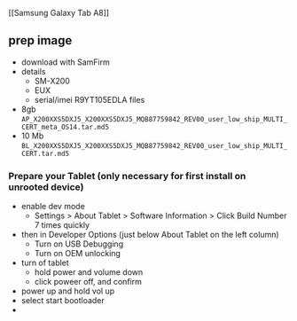 [[Samsung Galaxy Tab A8]]


## prep image
- download with SamFirm
- details
	- SM-X200
	- EUX
	- serial/imei R9YT105EDLA
files
- 8gb `AP_X200XXS5DXJ5_X200XXS5DXJ5_MQB87759842_REV00_user_low_ship_MULTI_CERT_meta_OS14.tar.md5`
- 10 Mb `BL_X200XXS5DXJ5_X200XXS5DXJ5_MQB87759842_REV00_user_low_ship_MULTI_CERT.tar.md5`



### Prepare your Tablet (only necessary for first install on unrooted device)​
- enable dev mode
	- Settings > About Tablet > Software Information > Click Build Number 7 times quickly
- then in Developer Options (just below About Tablet on the left column)
	- Turn on USB Debugging
	- Turn on OEM unlocking
- turn of tablet
	- hold power and volume down 
	- click poweer off, and confirm
- power up and hold vol up
- select start bootloader
- 